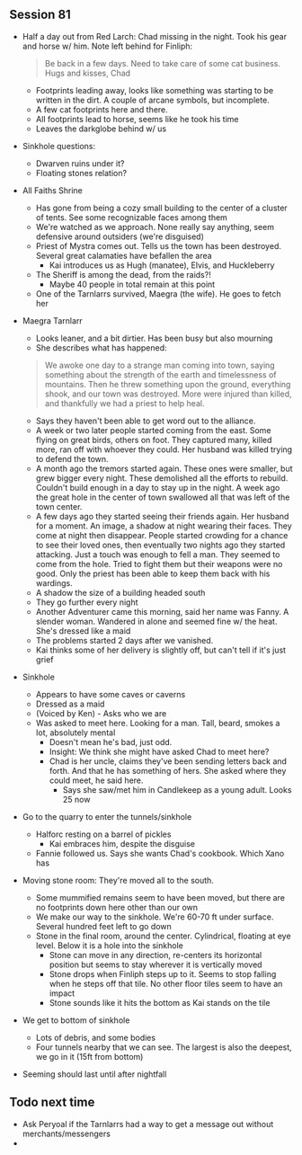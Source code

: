 ## Session 81
* Half a day out from Red Larch: Chad missing in the night. Took his gear and horse w/ him. Note left behind for Finliph:
  > Be back in a few days. Need to take care of some cat business. Hugs and kisses, Chad
  * Footprints leading away, looks like something was starting to be written in the dirt. A couple of arcane symbols, but incomplete.
  * A few cat footprints here and there.
  * All footprints lead to horse, seems like he took his time
  * Leaves the darkglobe behind w/ us
* Sinkhole questions:
  * Dwarven ruins under it?
  * Floating stones relation?
* All Faiths Shrine
  * Has gone from being a cozy small building to the center of a cluster of tents. See some recognizable faces among them
  * We're watched as we approach. None really say anything, seem defensive around outsiders (we're disguised)
  * Priest of Mystra comes out. Tells us the town has been destroyed. Several great calamaties have befallen the area
    * Kai introduces us as Hugh (manatee), Elvis, and Huckleberry
  * The Sheriff is among the dead, from the raids?!
    * Maybe 40 people in total remain at this point
  * One of the Tarnlarrs survived, Maegra (the wife). He goes to fetch her
* Maegra Tarnlarr
  * Looks leaner, and a bit dirtier. Has been busy but also mourning
  * She describes what has happened:
  > We awoke one day to a strange man coming into town, saying something about the strength of the earth and timelessness of mountains. Then he threw something upon the ground, everything shook, and our town was destroyed. More were injured than killed, and thankfully we had a priest to help heal.
  * Says they haven't been able to get word out to the alliance.
  * A week or two later people started coming from the east. Some flying on great birds, others on foot. They captured many, killed more, ran off with whoever they could. Her husband was killed trying to defend the town.
  * A month ago the tremors started again. These ones were smaller, but grew bigger every night. These demolished all the efforts to rebuild. Couldn't build enough in a day to stay up in the night. A week ago the great hole in the center of town swallowed all that was left of the town center.
  * A few days ago they started seeing their friends again. Her husband for a moment. An image, a shadow at night wearing their faces. They come at night then disappear. People started crowding for a chance to see their loved ones, then eventually two nights ago they started attacking. Just a touch was enough to fell a man. They seemed to come from the hole. Tried to fight them but their weapons were no good. Only the priest has been able to keep them back with his wardings.
  * A shadow the size of a building headed south
  * They go further every night
  * Another Adventurer came this morning, said her name was Fanny. A slender woman. Wandered in alone and seemed fine w/ the heat. She's dressed like a maid
  * The problems started 2 days after we vanished.
  * Kai thinks some of her delivery is slightly off, but can't tell if it's just grief
* Sinkhole
  * Appears to have some caves or caverns
  * Dressed as a maid
  * (Voiced by Ken) - Asks who we are
  * Was asked to meet here. Looking for a man. Tall, beard, smokes a lot, absolutely mental
    * Doesn't mean he's bad, just odd.
    * Insight: We think she might have asked Chad to meet here?
    * Chad is her uncle, claims they've been sending letters back and forth. And that he has something of hers. She asked where they could meet, he said here.
      * Says she saw/met him in Candlekeep as a young adult. Looks 25 now
* Go to the quarry to enter the tunnels/sinkhole
  * Halforc resting on a barrel of pickles
    * Kai embraces him, despite the disguise
  * Fannie followed us. Says she wants Chad's cookbook. Which Xano has
* Moving stone room: They're moved all to the south.
  * Some mummified remains seem to have been moved, but there are no footprints down here other than our own
  * We make our way to the sinkhole. We're 60-70 ft under surface. Several hundred feet left to go down
  * Stone in the final room, around the center. Cylindrical, floating at eye level. Below it is a hole into the sinkhole
    * Stone can move in any direction, re-centers its horizontal position but seems to stay wherever it is vertically moved
    * Stone drops when Finliph steps up to it. Seems to stop falling when he steps off that tile. No other floor tiles seem to have an impact
    * Stone sounds like it hits the bottom as Kai stands on the tile
* We get to bottom of sinkhole
  * Lots of debris, and some bodies
  * Four tunnels nearby that we can see. The largest is also the deepest, we go in it (15ft from bottom)

* Seeming should last until after nightfall

## Todo next time
* Ask Peryoal if the Tarnlarrs had a way to get a message out without merchants/messengers
*